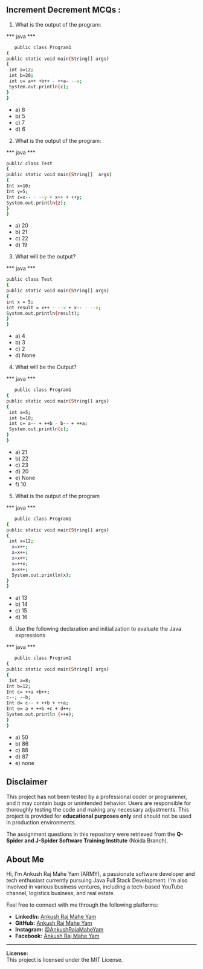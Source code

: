 ##  Increment Decrement  MCQs : 

1.  What is the output of the program:

*** java ***
 ```bash
   	public class Program1 
 { 
 public static void main(String[] args)  
 { 
  int a=12; 
  int b=20; 
  int c= a++ +b++ - ++a- --a; 
  System.out.println(c); 
 } 
} 
   ```
- a) 8 
- b) 5 
- c) 7 
- d) 6


2. What is the output of the program:

*** java ***
 ```bash
public class Test 
{ 
public static void main(String[]  args)  
{ 
Int x=10; 
Int y=5; 
Int z=x-- - --y + x++ + ++y; 
System.out.println(z); 
} 
} 
   ```
- a) 20 
- b) 21 
- c) 22 
- d) 19

3. What will be the output? 

*** java ***
 ```bash
public class Test 
{ 
public static void main(String[] args) 
{ 
int x = 5; 
int result = x++ - --x + x-- - --x; 
System.out.println(result); 
} 
}
   ```
- a) 4 
- b) 3 
- c) 2 
- d) None 


4. What will be the Output? 

*** java ***
 ```bash
   	public class Program1 
 { 
 public static void main(String[] args)  
 { 
  int a=5; 
  int b=10; 
  int c= a-- + ++b - b-- + ++a; 
  System.out.println(c); 
 } 
} 
   ```
- a) 21
- b) 22 
- c) 23 
- d) 20
- e) None
- f) 10

5. What is the output of the program

*** java ***
 ```bash
   	public class Program1 
 { 
 public static void main(String[] args)  
 { 
  int x=12; 
   x=x++; 
   x=x++; 
   x=x++; 
   x=++x; 
   x=x++; 
   System.out.println(x); 
 } 
} 
   ```
- a) 13
- b) 14
- c) 15
- d) 16

6. Use the following declaration and initialization to 
evaluate the Java expressions

*** java ***
 ```bash
   	public class Program1 
 { 
 public static void main(String[] args)  
 { 
  Int a=8; 
Int b=12; 
Int c= ++a +b++; 
c--; --b; 
Int d= c-- + ++b + ++a; 
Int e= a + ++b +c + d++; 
System.out.println (++e);
 } 
} 
   ```
- a) 50
- b) 86
- c) 88
- d) 87
- e) none




## Disclaimer

This project has not been tested by a professional coder or programmer, and it may contain bugs or unintended behavior. Users are responsible for thoroughly testing the code and making any necessary adjustments. This project is provided for **educational purposes only** and should not be used in production environments.

The assignment questions in this repository were retrieved from the **Q-Spider and J-Spider Software Training Institute** (Noida Branch).

## About Me

Hi, I’m Ankush Raj Mahe Yam (ARMY), a passionate software developer and tech enthusiast currently pursuing Java Full Stack Development. I'm also involved in various business ventures, including a tech-based YouTube channel, logistics business, and real estate.

Feel free to connect with me through the following platforms:

- **LinkedIn:** [Ankush Raj Mahe Yam](https://linkedin.com/in/AnkushRajMaheYam)
- **GitHub:** [Ankush Raj Mahe Yam](https://github.com/AnkushRajMaheYam)
- **Instagram:** [@AnkushRajaMaheYam](https://instagram.com/AnkushRajaMaheYam)
- **Facebook:** [Ankush Raj Mahe Yam](https://facebook.com/AnkushRajMaheYam)

---

**License:**  
This project is licensed under the MIT License.

